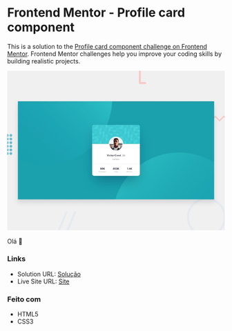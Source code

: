 # Frontend Mentor - Profile card component

This is a solution to the [Profile card component challenge on Frontend Mentor](https://www.frontendmentor.io/challenges/profile-card-component-cfArpWshJ). Frontend Mentor challenges help you improve your coding skills by building realistic projects.

![Design preview for the Profile card component coding challenge](./design/desktop-preview.jpg)

Olá 👋

### Links
- Solution URL: [Solução](https://www.frontendmentor.io/solutions/profile-card-with-html5-and-css3-O48MCJl1X)
- Live Site URL: [Site](https://profile-card-challenge-caducoder.vercel.app/)

### Feito com
- HTML5
- CSS3